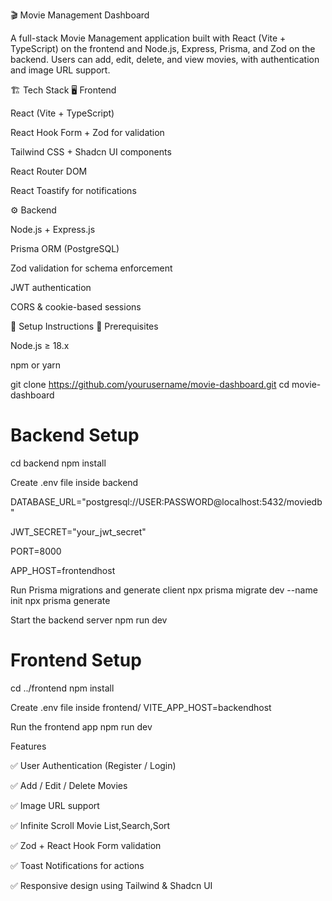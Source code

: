 🎬 Movie Management Dashboard

A full-stack Movie Management application built with React (Vite + TypeScript) on the frontend and Node.js, Express, Prisma, and Zod on the backend.
Users can add, edit, delete, and view movies, with authentication and image URL support.



🏗️ Tech Stack
🖥️ Frontend

React (Vite + TypeScript)

React Hook Form + Zod for validation

Tailwind CSS + Shadcn UI components

React Router DOM

React Toastify for notifications

⚙️ Backend

Node.js + Express.js

Prisma ORM (PostgreSQL)

Zod validation for schema enforcement

JWT authentication

CORS & cookie-based sessions

🚀 Setup Instructions
🔧 Prerequisites

Node.js ≥ 18.x



npm or yarn

git clone https://github.com/yourusername/movie-dashboard.git
cd movie-dashboard

# Backend Setup
cd backend
npm install

Create .env file inside backend

DATABASE_URL="postgresql://USER:PASSWORD@localhost:5432/moviedb"

JWT_SECRET="your_jwt_secret"

PORT=8000

APP_HOST=frontendhost

Run Prisma migrations and generate client
npx prisma migrate dev --name init
npx prisma generate

Start the backend server
npm run dev


# Frontend Setup
cd ../frontend
npm install

Create .env file inside frontend/
VITE_APP_HOST=backendhost


Run the frontend app
npm run dev

Features

✅ User Authentication (Register / Login)

✅ Add / Edit / Delete Movies

✅ Image URL support

✅ Infinite Scroll Movie List,Search,Sort

✅ Zod + React Hook Form validation

✅ Toast Notifications for actions

✅ Responsive design using Tailwind & Shadcn UI